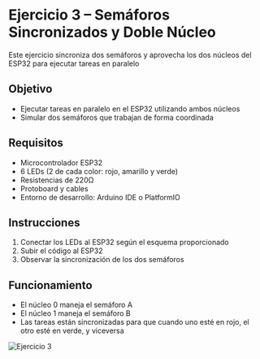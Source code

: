 # Ejercicio 3 – Semáforos Sincronizados y Doble Núcleo

Este ejercicio sincroniza dos semáforos y aprovecha los dos núcleos del ESP32 para ejecutar tareas en paralelo

## Objetivo

- Ejecutar tareas en paralelo en el ESP32 utilizando ambos núcleos
- Simular dos semáforos que trabajan de forma coordinada

## Requisitos

- Microcontrolador ESP32
- 6 LEDs (2 de cada color: rojo, amarillo y verde)
- Resistencias de 220Ω
- Protoboard y cables
- Entorno de desarrollo: Arduino IDE o PlatformIO

## Instrucciones

1. Conectar los LEDs al ESP32 según el esquema proporcionado
2. Subir el código al ESP32
3. Observar la sincronización de los dos semáforos

## Funcionamiento

- El núcleo 0 maneja el semáforo A
- El núcleo 1 maneja el semáforo B
- Las tareas están sincronizadas para que cuando uno esté en rojo, el otro esté en verde, y viceversa

![Ejercicio 3](https://github.com/belmontegonzalo/practicasESP/blob/main/media/ejercicio3.gif)

